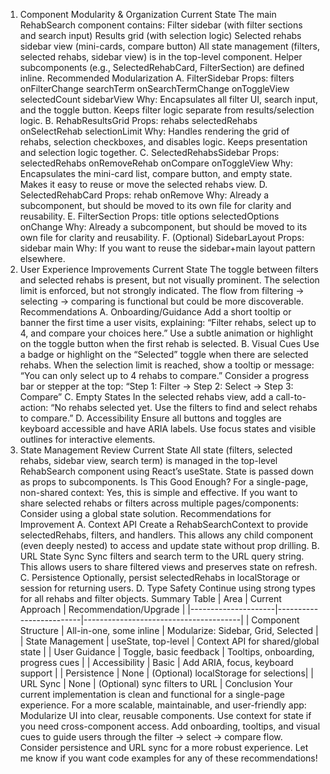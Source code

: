 1. Component Modularity & Organization
   Current State
   The main RehabSearch component contains:
   Filter sidebar (with filter sections and search input)
   Results grid (with selection logic)
   Selected rehabs sidebar view (mini-cards, compare button)
   All state management (filters, selected rehabs, sidebar view) is in the top-level component.
   Helper subcomponents (e.g., SelectedRehabCard, FilterSection) are defined inline.
   Recommended Modularization
   A. FilterSidebar
   Props:
   filters
   onFilterChange
   searchTerm
   onSearchTermChange
   onToggleView
   selectedCount
   sidebarView
   Why: Encapsulates all filter UI, search input, and the toggle button. Keeps filter logic separate from results/selection logic.
   B. RehabResultsGrid
   Props:
   rehabs
   selectedRehabs
   onSelectRehab
   selectionLimit
   Why: Handles rendering the grid of rehabs, selection checkboxes, and disables logic. Keeps presentation and selection logic together.
   C. SelectedRehabsSidebar
   Props:
   selectedRehabs
   onRemoveRehab
   onCompare
   onToggleView
   Why: Encapsulates the mini-card list, compare button, and empty state. Makes it easy to reuse or move the selected rehabs view.
   D. SelectedRehabCard
   Props:
   rehab
   onRemove
   Why: Already a subcomponent, but should be moved to its own file for clarity and reusability.
   E. FilterSection
   Props:
   title
   options
   selectedOptions
   onChange
   Why: Already a subcomponent, but should be moved to its own file for clarity and reusability.
   F. (Optional) SidebarLayout
   Props:
   sidebar
   main
   Why: If you want to reuse the sidebar+main layout pattern elsewhere.
2. User Experience Improvements
   Current State
   The toggle between filters and selected rehabs is present, but not visually prominent.
   The selection limit is enforced, but not strongly indicated.
   The flow from filtering → selecting → comparing is functional but could be more discoverable.
   Recommendations
   A. Onboarding/Guidance
   Add a short tooltip or banner the first time a user visits, explaining:
   “Filter rehabs, select up to 4, and compare your choices here.”
   Use a subtle animation or highlight on the toggle button when the first rehab is selected.
   B. Visual Cues
   Use a badge or highlight on the “Selected” toggle when there are selected rehabs.
   When the selection limit is reached, show a tooltip or message:
   “You can only select up to 4 rehabs to compare.”
   Consider a progress bar or stepper at the top:
   “Step 1: Filter → Step 2: Select → Step 3: Compare”
   C. Empty States
   In the selected rehabs view, add a call-to-action:
   “No rehabs selected yet. Use the filters to find and select rehabs to compare.”
   D. Accessibility
   Ensure all buttons and toggles are keyboard accessible and have ARIA labels.
   Use focus states and visible outlines for interactive elements.
3. State Management Review
   Current State
   All state (filters, selected rehabs, sidebar view, search term) is managed in the top-level RehabSearch component using React’s useState.
   State is passed down as props to subcomponents.
   Is This Good Enough?
   For a single-page, non-shared context: Yes, this is simple and effective.
   If you want to share selected rehabs or filters across multiple pages/components: Consider using a global state solution.
   Recommendations for Improvement
   A. Context API
   Create a RehabSearchContext to provide selectedRehabs, filters, and handlers.
   This allows any child component (even deeply nested) to access and update state without prop drilling.
   B. URL State Sync
   Sync filters and search term to the URL query string. This allows users to share filtered views and preserves state on refresh.
   C. Persistence
   Optionally, persist selectedRehabs in localStorage or session for returning users.
   D. Type Safety
   Continue using strong types for all rehabs and filter objects.
   Summary Table
   | Area | Current Approach | Recommendation/Upgrade |
   |---------------------|-------------------------|---------------------------------------|
   | Component Structure | All-in-one, some inline | Modularize: Sidebar, Grid, Selected |
   | State Management | useState, top-level | Context API for shared/global state |
   | User Guidance | Toggle, basic feedback | Tooltips, onboarding, progress cues |
   | Accessibility | Basic | Add ARIA, focus, keyboard support |
   | Persistence | None | (Optional) localStorage for selections|
   | URL Sync | None | (Optional) sync filters to URL |
   Conclusion
   Your current implementation is clean and functional for a single-page experience. For a more scalable, maintainable, and user-friendly app:
   Modularize UI into clear, reusable components.
   Use context for state if you need cross-component access.
   Add onboarding, tooltips, and visual cues to guide users through the filter → select → compare flow.
   Consider persistence and URL sync for a more robust experience.
   Let me know if you want code examples for any of these recommendations!
